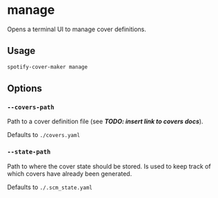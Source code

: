 # manage

Opens a terminal UI to manage cover definitions.

## Usage

```bash
spotify-cover-maker manage
```

## Options

### `--covers-path`

Path to a cover definition file (see ***TODO: insert link to covers docs***).

Defaults to `./covers.yaml`

### `--state-path`

Path to where the cover state should be stored. Is used to keep track of which covers have already been generated.

Defaults to `./.scm_state.yaml`
